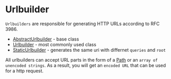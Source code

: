 # Urlbuilder

`Urlbuilders` are responsible for generating HTTP URLs according to RFC 3986.

- [AbstractUrlbuilder](./../../../../src/Http/Utils/Urlbuilder/AbstractUrlbuilder.php) - base class
- [Urlbuilder](./../../../../src/Http/Utils/Urlbuilder/Urlbuilder.php) - most commonly used class
- [StaticUrlbuilder](./../../../../src/Http/Utils/Urlbuilder/StaticUrlbuilder.php) - generates the same uri with differnet `queries` and `root`

All urlbuilders can accept URL parts in the form of a [Path](./../../../../src/Http/Controller/Path.php) or an `array of unencoded strings`. As a result, you will get an `encoded URL` that can be used for a http request.
